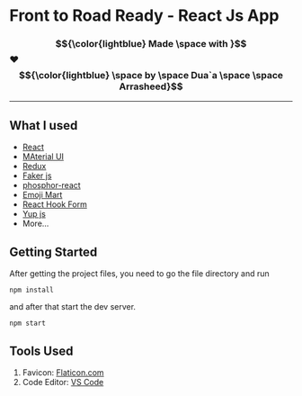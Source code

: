 # Front to Road Ready - React Js App

### $${\color{lightblue} Made \space with }$$ ❤️ $${\color{lightblue} \space by \space Dua`a \space \space Arrasheed}$$
---
## What I used

- [React](https://reactjs.org/)
- [MAterial UI](https://mui.com/)
- [Redux](https://redux.js.org/)
- [Faker js](https://fakerjs.dev/)
- [phosphor-react](https://www.npmjs.com/package/phosphor-react)
- [Emoji Mart](https://www.npmjs.com/package/emoji-mart)
- [React Hook Form](https://react-hook-form.com/)
- [Yup js](https://www.npmjs.com/package/yup)
- More...

## Getting Started

After getting the project files, you need to go the file directory and run

```shell
npm install
```

and after that start the dev server.

```shell
npm start
```

## Tools Used

1. Favicon: [Flaticon.com](https://www.flaticon.com/)
1. Code Editor: [VS Code](https://code.visualstudio.com/)

